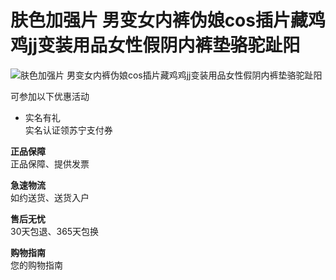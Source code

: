 # 肤色加强片 男变女内裤伪娘cos插片藏鸡鸡jj变装用品女性假阴内裤垫骆驼趾阳

![肤色加强片 男变女内裤伪娘cos插片藏鸡鸡jj变装用品女性假阴内裤垫骆驼趾阳](//imgservice.suning.cn/uimg1/b2c/image/_h-U5Fd0ub9b1CBRjpLnVA.jpg)

可参加以下优惠活动

- 实名有礼  
    实名认证领苏宁支付券

**正品保障**  
正品保障、提供发票

**急速物流**  
如约送货、送货入户

**售后无忧**  
30天包退、365天包换

**购物指南**  
您的购物指南